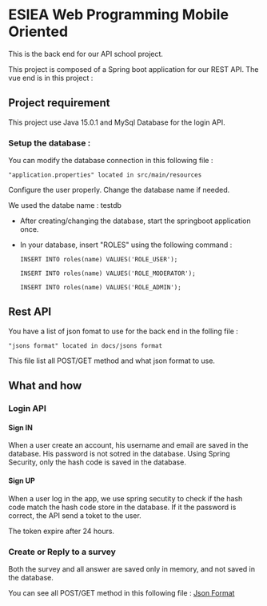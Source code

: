 # ESIEA Web Programming Mobile Oriented

This is the back end for our API school project.

This project is composed of a Spring boot application for our REST API.
The vue end is in this project : 


## Project requirement 

This project use Java 15.0.1 and MySql Database for the login API.

### Setup the database :

You can modify the database connection in this following file :

    "application.properties" located in src/main/resources

Configure the user properly.
Change the database name if needed.

We used the databe name : testdb

  - After creating/changing the database, start the springboot application once.
  - In your database, insert "ROLES" using the following command : 
  
        INSERT INTO roles(name) VALUES('ROLE_USER');
    
        INSERT INTO roles(name) VALUES('ROLE_MODERATOR');
    
        INSERT INTO roles(name) VALUES('ROLE_ADMIN');

## Rest API 

You have a list of json fomat to use for the back end in the folling file :

    "jsons format" located in docs/jsons format

This file list all POST/GET method and what json format to use. 

## What and how

### Login API

#### Sign IN

When a user create an account, his username and email are saved in the database. 
His password is not sotred in the database. Using Spring Security, only the hash code is saved in the database.

#### Sign UP

When a user log in the app, we use spring secutity to check if the hash code match the hash code store in the database.
If it the password is correct, the API send a toket to the user.

The token expire after 24 hours.

### Create or Reply to a survey

Both the survey and all answer are saved only in memory, and not saved in the database.

You can see all POST/GET method in this following file : 
[Json Format](https://github.com/Dedridec/Projet_PWOM_Back/blob/Dev/docs/jsons%20format.md)

